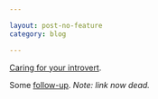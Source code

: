 ```yaml
---

layout: post-no-feature
category: blog

---
```



[Caring for your introvert](http://www.theatlantic.com/doc/200303/rauch).  








Some [follow-up](http://www.theatlantic.com/doc/200602u/introverts). *Note: link now dead.*


